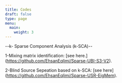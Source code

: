 ```yaml
---
title: Codes
draft: false
type: page
menu:
  main:
    weight: 3
---
```


--k- Sparse Component Analysis (k-SCA)--

1-Mixing matrix identification: [see here.] (https://github.com/EhsanEqlimi/Sparse-UBI-S3-V2).

2-Blind Source Sepeation based on k-SCA: [see here] (https://github.com/EhsanEqlimi/Sparse-USR-EigMem).